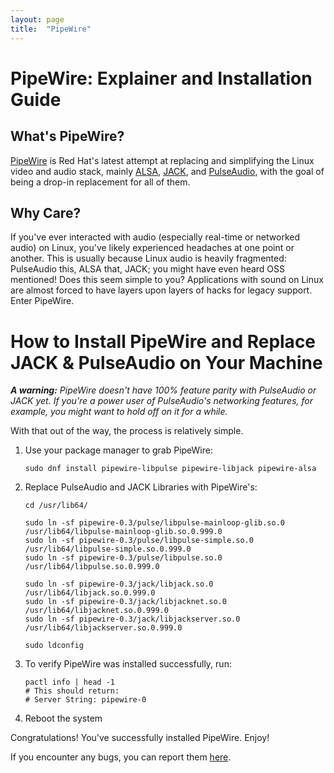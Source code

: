 ```yaml
---
layout: page
title:  "PipeWire"
---
```



# PipeWire: Explainer and Installation Guide

## What's PipeWire?

[PipeWire](https://pipewire.org) is Red Hat's latest attempt at replacing and simplifying the Linux video and audio stack, mainly [ALSA](https://alsa-project.org), [JACK](https://jackaudio.org/), and [PulseAudio](https://pulseaudio.org), with the goal of being a drop-in replacement for all of them.

## Why Care?

If you've ever interacted with audio (especially real-time or networked audio) on Linux, you've likely experienced headaches at one point or another. This is usually because Linux audio is heavily fragmented: PulseAudio this, ALSA that, JACK; you might have even heard OSS mentioned! Does this seem simple to you? Applications with sound on Linux are almost forced to have layers upon layers of hacks for legacy support. Enter PipeWire.

# How to Install PipeWire and Replace JACK & PulseAudio on Your Machine

***A warning:*** *PipeWire doesn't have 100% feature parity with PulseAudio or JACK yet. If you're a power user of PulseAudio's networking features, for example, you might want to hold off on it for a while.*

With that out of the way, the process is relatively simple.

1. Use your package manager to grab PipeWire:
    ```
    sudo dnf install pipewire-libpulse pipewire-libjack pipewire-alsa
    ```
2. Replace PulseAudio and JACK Libraries with PipeWire's:
    ```
    cd /usr/lib64/

    sudo ln -sf pipewire-0.3/pulse/libpulse-mainloop-glib.so.0 /usr/lib64/libpulse-mainloop-glib.so.0.999.0
    sudo ln -sf pipewire-0.3/pulse/libpulse-simple.so.0 /usr/lib64/libpulse-simple.so.0.999.0
    sudo ln -sf pipewire-0.3/pulse/libpulse.so.0 /usr/lib64/libpulse.so.0.999.0

    sudo ln -sf pipewire-0.3/jack/libjack.so.0 /usr/lib64/libjack.so.0.999.0
    sudo ln -sf pipewire-0.3/jack/libjacknet.so.0 /usr/lib64/libjacknet.so.0.999.0
    sudo ln -sf pipewire-0.3/jack/libjackserver.so.0 /usr/lib64/libjackserver.so.0.999.0

    sudo ldconfig
    ```
3. To verify PipeWire was installed successfully, run:
    ```
    pactl info | head -1
    # This should return:
    # Server String: pipewire-0
    ```
4. Reboot the system

Congratulations! You've successfully installed PipeWire. Enjoy!

If you encounter any bugs, you can report them [here](https://gitlab.freedesktop.org/pipewire/pipewire/-/issues).
